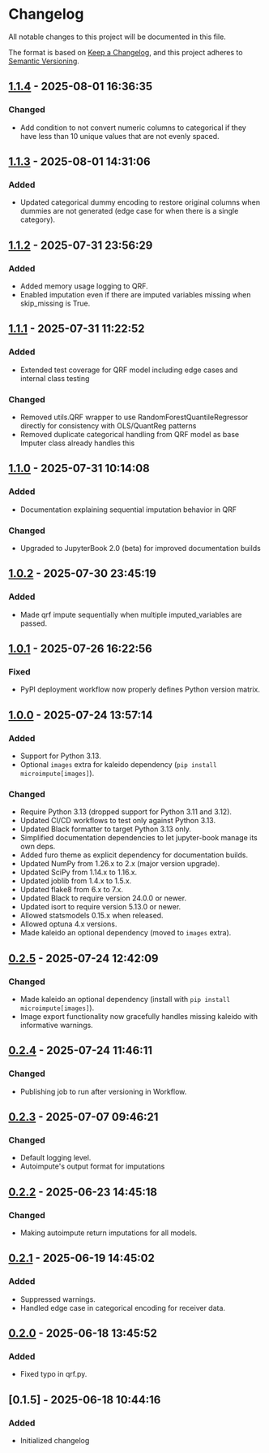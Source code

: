 # Changelog

All notable changes to this project will be documented in this file.

The format is based on [Keep a Changelog](https://keepachangelog.com/en/1.0.0/), 
and this project adheres to [Semantic Versioning](https://semver.org/spec/v2.0.0.html).

## [1.1.4] - 2025-08-01 16:36:35

### Changed

- Add condition to not convert numeric columns to categorical if they have less than 10 unique values that are not evenly spaced.

## [1.1.3] - 2025-08-01 14:31:06

### Added

- Updated categorical dummy encoding to restore original columns when dummies are not generated (edge case for when there is a single category).

## [1.1.2] - 2025-07-31 23:56:29

### Added

- Added memory usage logging to QRF.
- Enabled imputation even if there are imputed variables missing when skip_missing is True.

## [1.1.1] - 2025-07-31 11:22:52

### Added

- Extended test coverage for QRF model including edge cases and internal class testing

### Changed

- Removed utils.QRF wrapper to use RandomForestQuantileRegressor directly for consistency with OLS/QuantReg patterns
- Removed duplicate categorical handling from QRF model as base Imputer class already handles this

## [1.1.0] - 2025-07-31 10:14:08

### Added

- Documentation explaining sequential imputation behavior in QRF

### Changed

- Upgraded to JupyterBook 2.0 (beta) for improved documentation builds

## [1.0.2] - 2025-07-30 23:45:19

### Added

- Made qrf impute sequentially when multiple imputed_variables are passed.

## [1.0.1] - 2025-07-26 16:22:56

### Fixed

- PyPI deployment workflow now properly defines Python version matrix.

## [1.0.0] - 2025-07-24 13:57:14

### Added

- Support for Python 3.13.
- Optional `images` extra for kaleido dependency (`pip install microimpute[images]`).

### Changed

- Require Python 3.13 (dropped support for Python 3.11 and 3.12).
- Updated CI/CD workflows to test only against Python 3.13.
- Updated Black formatter to target Python 3.13 only.
- Simplified documentation dependencies to let jupyter-book manage its own deps.
- Added furo theme as explicit dependency for documentation builds.
- Updated NumPy from 1.26.x to 2.x (major version upgrade).
- Updated SciPy from 1.14.x to 1.16.x.
- Updated joblib from 1.4.x to 1.5.x.
- Updated flake8 from 6.x to 7.x.
- Updated Black to require version 24.0.0 or newer.
- Updated isort to require version 5.13.0 or newer.
- Allowed statsmodels 0.15.x when released.
- Allowed optuna 4.x versions.
- Made kaleido an optional dependency (moved to `images` extra).

## [0.2.5] - 2025-07-24 12:42:09

### Changed

- Made kaleido an optional dependency (install with `pip install microimpute[images]`).
- Image export functionality now gracefully handles missing kaleido with informative warnings.

## [0.2.4] - 2025-07-24 11:46:11

### Changed

- Publishing job to run after versioning in Workflow.

## [0.2.3] - 2025-07-07 09:46:21

### Changed

- Default logging level.
- Autoimpute's output format for imputations

## [0.2.2] - 2025-06-23 14:45:18

### Changed

- Making autoimpute return imputations for all models.

## [0.2.1] - 2025-06-19 14:45:02

### Added

- Suppressed warnings.
- Handled edge case in categorical encoding for receiver data.

## [0.2.0] - 2025-06-18 13:45:52

### Added

- Fixed typo in qrf.py.

## [0.1.5] - 2025-06-18 10:44:16

### Added

- Initialized changelog



[1.1.4]: https://github.com/PolicyEngine/microimpute/compare/1.1.3...1.1.4
[1.1.3]: https://github.com/PolicyEngine/microimpute/compare/1.1.2...1.1.3
[1.1.2]: https://github.com/PolicyEngine/microimpute/compare/1.1.1...1.1.2
[1.1.1]: https://github.com/PolicyEngine/microimpute/compare/1.1.0...1.1.1
[1.1.0]: https://github.com/PolicyEngine/microimpute/compare/1.0.2...1.1.0
[1.0.2]: https://github.com/PolicyEngine/microimpute/compare/1.0.1...1.0.2
[1.0.1]: https://github.com/PolicyEngine/microimpute/compare/1.0.0...1.0.1
[1.0.0]: https://github.com/PolicyEngine/microimpute/compare/0.2.5...1.0.0
[0.2.5]: https://github.com/PolicyEngine/microimpute/compare/0.2.4...0.2.5
[0.2.4]: https://github.com/PolicyEngine/microimpute/compare/0.2.3...0.2.4
[0.2.3]: https://github.com/PolicyEngine/microimpute/compare/0.2.2...0.2.3
[0.2.2]: https://github.com/PolicyEngine/microimpute/compare/0.2.1...0.2.2
[0.2.1]: https://github.com/PolicyEngine/microimpute/compare/0.2.0...0.2.1
[0.2.0]: https://github.com/PolicyEngine/microimpute/compare/0.1.5...0.2.0

